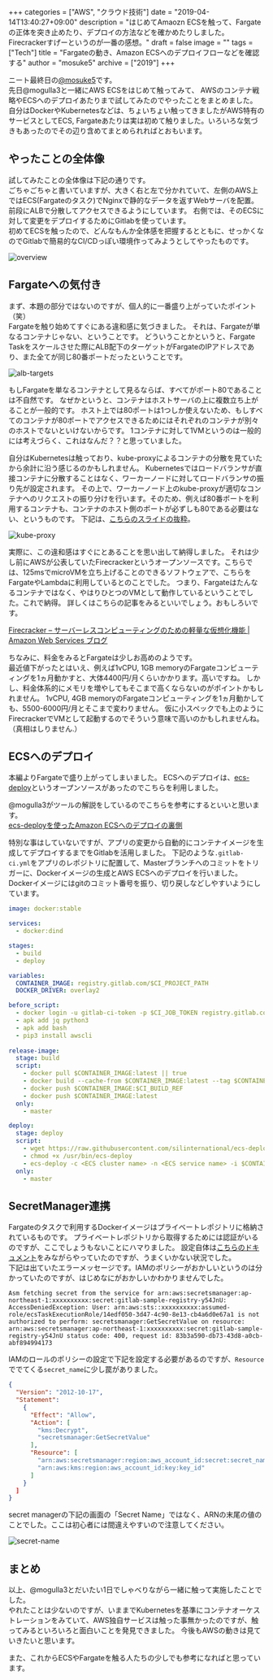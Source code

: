 +++
categories = ["AWS", "クラウド技術"]
date = "2019-04-14T13:40:27+09:00"
description = "はじめてAmaozn ECSを触って、Fargateの正体を突き止めたり、デプロイの方法などを確かめたりしました。Firecrackerすげーというのが一番の感想。"
draft = false
image = ""
tags = ["Tech"]
title = "Fargateの動き、Amazon ECSへのデプロイフローなどを確認する"
author = "mosuke5"
archive = ["2019"]
+++

ニート最終日の[@mosuke5](https://twitter.com/mosuke5)です。  
先日@mogulla3と一緒にAWS ECSをはじめて触ってみて、
AWSのコンテナ戦略やECSへのデプロイあたりまで試してみたのでやったことをまとめました。
自分はDockerやKubernetesなどは、ちょいちょい触ってきましたがAWS特有のサービスとしてECS, Fargateあたりは実は初めて触りました。いろいろな気づきもあったのでその辺り含めてまとめられればとおもいます。
<!--more-->

## やったことの全体像
試してみたことの全体像は下記の通りです。  
ごちゃごちゃと書いていますが、大きく右と左で分かれていて、左側のAWS上ではECS(Fargateのタスク)でNginxで静的なデータを返すWebサーバを配置。前段にALBで分散してアクセスできるようにしています。
右側では、そのECSに対して変更をデプロイするためにGitlabを使っています。  
初めてECSを触ったので、どんなもんか全体感を把握するとともに、せっかくなのでGitlabで簡易的なCI/CDっぽい環境作ってみようとしてやったものです。

![overview](/image/overview-deploy-to-ecs-with-gitlab.png)

## Fargateへの気付き
まず、本題の部分ではないのですが、個人的に一番盛り上がっていたポイント（笑）  
Fargateを触り始めてすぐにある違和感に気づきました。
それは、Fargateが単なるコンテナじゃない、ということです。
どういうことかというと、Fargate Taskをスケールさせた際にALB配下のターゲットがFargateのIPアドレスであり、また全てが同じ80番ポートだったということです。

![alb-targets](/image/ecs-alb-targets.png)

もしFargateを単なるコンテナとして見るならば、すべてがポート80であることは不自然です。
なぜかというと、コンテナはホストサーバの上に複数立ち上がることが一般的です。
ホスト上では80ポートは1つしか使えないため、もしすべてのコンテナが80ポートでアクセスできるためにはそれぞれのコンテナが別々のホストでないといけないからです。
1コンテナに対して1VMというのは一般的には考えづらく、これはなんだ？？と思っていました。

自分はKubernetesは触っており、kube-proxyによるコンテナの分散を見ていたから余計に沿う感じるのかもしれません。
Kubernetesではロードバランサが直接コンテナに分散することはなく、ワーカーノードに対してロードバランサの振り先が設定されます。
その上で、ワーカーノード上のkube-proxyが適切なコンテナへのリクエストの振り分けを行います。そのため、例えば80番ポートを利用するコンテナも、コンテナのホスト側のポートが必ずしも80である必要はない、というものです。
下記は、[こちらのスライドの抜粋](https://www.slideshare.net/mosuke5/alibabacloudkubernetes)。

![kube-proxy](/image/kubeproxy-why-loadbalanced.png)

実際に、この違和感はすぐにとあることを思い出して納得しました。
それは少し前にAWSが公表していたFirecrackerというオープンソースです。こちらでは、125msでmicroVMを立ち上げることのできるソフトウェアで、こちらをFargateやLambdaに利用しているとのことでした。
つまり、Fargateはたんなるコンテナではなく、やはりひとつのVMとして動作しているということでした。これで納得。
詳しくはこちらの記事をみるといいでしょう。おもしろいです。

[Firecracker – サーバーレスコンピューティングのための軽量な仮想化機能 | Amazon Web Services ブログ](https://aws.amazon.com/jp/blogs/news/firecracker-lightweight-virtualization-for-serverless-computing/)


ちなみに、料金をみるとFargateは少しお高めのようです。  
最近値下がったとはいえ、例えば1vCPU, 1GB memoryのFargateコンピューティングを1ヵ月動かすと、大体4400円/月くらいかかります。高いですね。
しかし、料金体系的にメモリを増やしてもそこまで高くならないのがポイントかもしれません。
1vCPU, 4GB memoryのFargateコンピューティングを1ヵ月動かしても、5500-6000円/月とそこまで変わりません。
仮に小スペックでも上のようにFirecrackerでVMとして起動するのでそういう意味で高いのかもしれませんね。（真相はしりません.）

## ECSへのデプロイ
本編よりFargateで盛り上がってしまいました。
ECSへのデプロイは、[ecs-deploy](https://github.com/silinternational/ecs-deploy)というオープンソースがあったのでこちらを利用しました。

@mogulla3がツールの解説をしているのでこちらを参考にするといいと思います。  
[ecs-deployを使ったAmazon ECSへのデプロイの裏側](https://sandragon.hatenablog.com/entry/2019/04/14/211209)

特別な事はしていないですが、アプリの変更から自動的にコンテナイメージを生成してデプロイするまでをGitlabを活用しました。
下記のような`.gitlab-ci.yml`をアプリのレポジトリに配置して、Masterブランチへのコミットをトリガーに、Dockerイメージの生成とAWS ECSへのデプロイを行いました。Dockerイメージにはgitのコミット番号を振り、切り戻しなどしやすいようにしています。

```YAML
image: docker:stable

services:
  - docker:dind

stages:
  - build
  - deploy

variables:
  CONTAINER_IMAGE: registry.gitlab.com/$CI_PROJECT_PATH
  DOCKER_DRIVER: overlay2

before_script:
  - docker login -u gitlab-ci-token -p $CI_JOB_TOKEN registry.gitlab.com
  - apk add jq python3
  - apk add bash
  - pip3 install awscli
  
release-image:
  stage: build
  script:
    - docker pull $CONTAINER_IMAGE:latest || true
    - docker build --cache-from $CONTAINER_IMAGE:latest --tag $CONTAINER_IMAGE:$CI_BUILD_REF --tag $CONTAINER_IMAGE:latest .
    - docker push $CONTAINER_IMAGE:$CI_BUILD_REF
    - docker push $CONTAINER_IMAGE:latest
  only: 
    - master

deploy:
  stage: deploy
  script:
    - wget https://raw.githubusercontent.com/silinternational/ecs-deploy/master/ecs-deploy -O /usr/bin/ecs-deploy
    - chmod +x /usr/bin/ecs-deploy
    - ecs-deploy -c <ECS cluster name> -n <ECS service name> -i $CONTAINER_IMAGE:$CI_BUILD_REF
  only: 
    - master
```

## SecretManager連携
Fargateのタスクで利用するDockerイメージはプライベートレポジトリに格納されているものです。
プライベートレポジトリから取得するためには認証がいるのですが、ここでしょうもないことにハマりました。
設定自体は[こちらのドキュメント](https://docs.aws.amazon.com/ja_jp/AmazonECS/latest/developerguide/private-auth.html)をみながらやっていたのですが、うまくいかない状況でした。  
下記は出ていたエラーメッセージです。IAMのポリシーがおかしいというのは分かっていたのですが、はじめなにがおかしいかわかりませんでした。

```
Asm fetching secret from the service for arn:aws:secretsmanager:ap-northeast-1:xxxxxxxxxx:secret:gitlab-sample-registry-y54JnU: AccessDeniedException: User: arn:aws:sts::xxxxxxxxxx:assumed-role/ecsTaskExecutionRole/14edf050-3d47-4c90-8e13-cb4a6d0e67a1 is not authorized to perform: secretsmanager:GetSecretValue on resource: arn:aws:secretsmanager:ap-northeast-1:xxxxxxxxxx:secret:gitlab-sample-registry-y54JnU status code: 400, request id: 83b3a590-db73-43d8-a0cb-abf894994173
```

IAMのロールのポリシーの設定で下記を設定する必要があるのですが、`Resource`ででてくる`secret_name`に少し罠がありました。

```json
{
  "Version": "2012-10-17",
  "Statement": 
    {
      "Effect": "Allow",
      "Action": [
        "kms:Decrypt",
        "secretsmanager:GetSecretValue"
      ],
      "Resource": [
        "arn:aws:secretsmanager:region:aws_account_id:secret:secret_name",
        "arn:aws:kms:region:aws_account_id:key:key_id"     
      ]
    }
  ]
}
```

secret managerの下記の画面の「Secret Name」ではなく、ARNの末尾の値のことでした。ここは初心者には間違えやすいので注意してください。

![secret-name](/image/aws-secret-name-edited.png)

## まとめ
以上、@mogulla3とだいたい1日でしゃべりながら一緒に触って実施したことでした。  
やれたことは少ないのですが、いままでKubernetesを基準にコンテナオーケストレーションをみていて、AWS独自サービスは触った事無かったのですが、触ってみるといろいろと面白いことを発見できました。
今後もAWSの動きは見ていきたいと思います。

また、これからECSやFargateを触る人たちの少しでも参考になればと思っています。